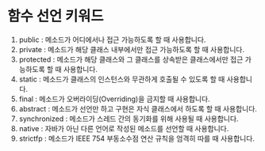 # 함수 선언 키워드
1. public : 메소드가 어디에서나 접근 가능하도록 할 때 사용합니다.
2. private : 메소드가 해당 클래스 내부에서만 접근 가능하도록 할 때 사용합니다.
3. protected : 메소드가 해당 클래스와 그 클래스를 상속받은 클래스에서만 접근 가능하도록 할 때 사용합니다.
4. static : 메소드가 클래스의 인스턴스와 무관하게 호출될 수 있도록 할 때 사용합니다.
5. final : 메소드가 오버라이딩(Overriding)을 금지할 때 사용합니다.
6. abstract : 메소드가 선언만 하고 구현은 자식 클래스에서 하도록 할 때 사용합니다.
7. synchronized : 메소드가 스레드 간의 동기화를 위해 사용될 때 사용합니다.
8. native : 자바가 아닌 다른 언어로 작성된 메소드를 선언할 때 사용합니다.
9. strictfp : 메소드가 IEEE 754 부동소수점 연산 규칙을 엄격히 따를 때 사용합니다.